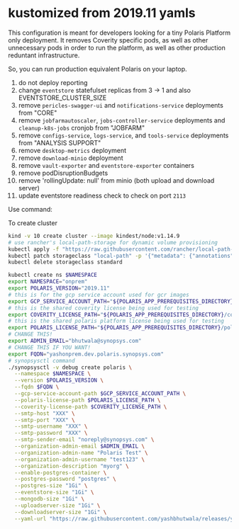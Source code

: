 # kustomized from 2019.11 yamls

This configuration is meant for developers looking for a tiny Polaris Platform only deployment.  It removes Coverity specific pods, as well as other unnecessary pods in order to run the platform, as well as other production reduntant infrastructure.

So, you can run production equivalent Polaris on your laptop.

1. do not deploy reporting
2. change `eventstore` statefulset replicas from 3 -> 1 and also EVENTSTORE_CLUSTER_SIZE
3. remove `pericles-swagger-ui` and `notifications-service` deployments from "CORE"
4. remove `jobfarmautoscaler`, `jobs-controller-service` deployments and `cleanup-k8s-jobs` cronjob from "JOBFARM"
5. remove `configs-service`, `logs-service`, and `tools-service` deployments from "ANALYSIS SUPPORT"
6. remove `desktop-metrics` deployment
7. remove `download-minio` deployment
7. remove `vault-exporter` and `eventstore-exporter` containers
8. remove podDisruptionBudgets
9. remove 'rollingUpdate: null' from minio (both upload and download server)
10. update eventstore readiness check to check on port `2113`

Use command:

To create cluster

```bash
kind -v 10 create cluster --image kindest/node:v1.14.9
# use rancher's local-path-storage for dynamic volume provisioning
kubectl apply -f "https://raw.githubusercontent.com/rancher/local-path-provisioner/v0.0.11/deploy/local-path-storage.yaml"
kubectl patch storageclass "local-path" -p '{"metadata": {"annotations":{"storageclass.kubernetes.io/is-default-class":"true"}}}'
kubectl delete storageclass standard
```

```bash
kubectl create ns $NAMESPACE
export NAMESPACE="onprem"
export POLARIS_VERSION="2019.11"
# this is for the gcp service account used for gcr images
export GCP_SERVICE_ACCOUNT_PATH="${POLARIS_APP_PREREQUISITES_DIRECTORY}/gcp-service-account-token-for-images.json"
# this is the shared coverity license being used for testing
export COVERITY_LICENSE_PATH="${POLARIS_APP_PREREQUISITES_DIRECTORY}/coverity-license.xml"
# this is the shared polaris platform license being used for testing
export POLARIS_LICENSE_PATH="${POLARIS_APP_PREREQUISITES_DIRECTORY}/polaris-platform-license.json"
# CHANGE THIS!
export ADMIN_EMAIL="bhutwala@synopsys.com"
# CHANGE THIS IF YOU WANT!
export FQDN="yashonprem.dev.polaris.synopsys.com"
# synopsysctl command
./synopsysctl -v debug create polaris \
  --namespace $NAMESPACE \
  --version $POLARIS_VERSION \
  --fqdn $FQDN \
  --gcp-service-account-path $GCP_SERVICE_ACCOUNT_PATH \
  --polaris-license-path $POLARIS_LICENSE_PATH \
  --coverity-license-path $COVERITY_LICENSE_PATH \
  --smtp-host "XXX" \
  --smtp-port "XXX" \
  --smtp-username "XXX" \
  --smtp-password "XXX" \
  --smtp-sender-email "noreply@synopsys.com" \
  --organization-admin-email $ADMIN_EMAIL \
  --organization-admin-name "Polaris Test" \
  --organization-admin-username "test123" \
  --organization-description "myorg" \
  --enable-postgres-container \
  --postgres-password "postgres" \
  --postgres-size "1Gi" \
  --eventstore-size "1Gi" \
  --mongodb-size "1Gi" \
  --uploadserver-size "1Gi" \
  --downloadserver-size "1Gi" \
  --yaml-url "https://raw.githubusercontent.com/yashbhutwala/releases/yb-custom"
```
